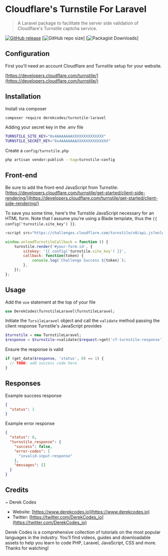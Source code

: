# Cloudflare's Turnstile For Laravel

> A Laravel package to facilitate the server side validation of Cloudflare's Turnstile captcha service.

[![GitHub release](https://img.shields.io/github/release/derekcodes-io/turnstile-laravel)](https://GitHub.com/derekcodes-io/turnstile-laravel/releases/) [![GitHub repo size](https://img.shields.io/github/repo-size/derekcodes-io/turnstile-laravel)] [![Packagist Downloads](https://img.shields.io/packagist/dt/derekcodes/turnstile-laravel?color=blue)]

## Configuration

First you'll need an account Cloudflare and Turnstile setup for your website. 

[https://developers.cloudflare.com/turnstile/](https://developers.cloudflare.com/turnstile/)

## Installation

Install via composer
```bash
composer require derekcodes/turnstile-laravel 
```

Adding your secret key in the .env file
```bash
TURNSTILE_SITE_KEY="0x4AAAAAAAXXXXXXXXXXXXXX"
TURNSTILE_SECRET_KEY="0x4AAAAAAAXXXXXXXXXXXXXX"
```

Create a `config/turnstile.php`
```bash
php artisan vendor:publish --tag=turnstile-config
```

## Front-end

Be sure to add the front-end JavaScript from Turnstile: [https://developers.cloudflare.com/turnstile/get-started/client-side-rendering/](https://developers.cloudflare.com/turnstile/get-started/client-side-rendering/)

To save you some time, here's the Turnstile JavaScript necessary for an HTML form. Note that I assume you're using a Blade template, thus the `{{ config('turnstile.site_key') }}`.
```javascript
<script src="https://challenges.cloudflare.com/turnstile/v0/api.js?onload=onloadTurnstileCallback" defer></script>

window.onloadTurnstileCallback = function () {
    turnstile.render('#your-form-id', {
        sitekey: '{{ config('turnstile.site_key') }}',
        callback: function(token) {
            console.log(`Challenge Success ${token}`);
        },
    });
};
```

## Usage

Add the `use` statement at the top of your file 
```php
use DerekCodes\TurnstileLaravel\TurnstileLaravel;
```

Initiate the `TursileLaravel` object and call the `validate` method passing the client response Turnstile's JavaScript provides
```php
$turnstile = new TurnstileLaravel;
$response = $turnstile->validate($request->get('cf-turnstile-response'));
```

Ensure the response is valid
```php
if (get_data($response, 'status', 0) == 1) {
  // TODO: add success code here
}
```

## Responses

Example success response
```json
{
  "status": 1
}
```

Example error response
```json
{
  "status": 0,
  "turnstile_response": {
    "success": false,
    "error-codes": [
      "invalid-input-response"
    ],
    "messages": []
  }
}
```

## Credits

~ Derek Codes
 - Website: [https://www.derekcodes.io](https://www.derekcodes.io)
 - Twitter: [https://twitter.com/DerekCodes_io](https://twitter.com/DerekCodes_io)

Derek Codes is a comprehensive collection of tutorials on the most popular languages in the industry. You’ll find videos, guides and downloadable assets to help you learn to code PHP, Laravel, JavaScript, CSS and more. Thanks for watching! 
